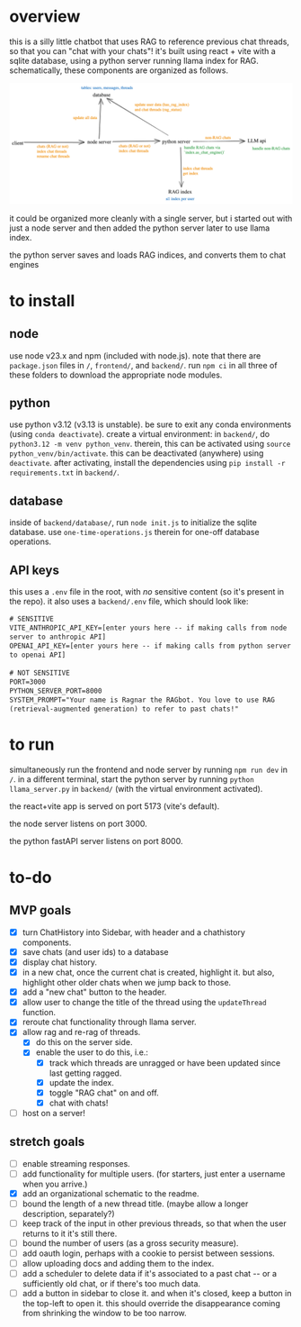 # overview

this is a silly little chatbot that uses RAG to reference previous chat threads, so that you can "chat with your chats"! it's built using react + vite with a sqlite database, using a python server running llama index for RAG. schematically, these components are organized as follows.

![RAG Chatbot Schematic](assets/RAG-chatbot-schematic.png)

it could be organized more cleanly with a single server, but i started out with just a node server and then added the python server later to use llama index.

the python server saves and loads RAG indices, and converts them to chat engines

# to install

## node

use node v23.x and npm (included with node.js). note that there are `package.json` files in `/`, `frontend/`, and `backend/`. run `npm ci` in all three of these folders to download the appropriate node modules.

## python

use python v3.12 (v3.13 is unstable). be sure to exit any conda environments (using `conda deactivate`). create a virtual environment: in `backend/`, do `python3.12 -m venv python_venv`. therein, this can be activated using `source python_venv/bin/activate`. this can be deactivated (anywhere) using `deactivate`. after activating, install the dependencies using `pip install -r requirements.txt` in `backend/`.

## database

inside of `backend/database/`, run `node init.js` to initialize the sqlite database. use `one-time-operations.js` therein for one-off database operations.

## API keys

this uses a `.env` file in the root, with _no_ sensitive content (so it's present in the repo). it also uses a `backend/.env` file, which should look like:

```
# SENSITIVE
VITE_ANTHROPIC_API_KEY=[enter yours here -- if making calls from node server to anthropic API]
OPENAI_API_KEY=[enter yours here -- if making calls from python server to openai API]

# NOT SENSITIVE
PORT=3000
PYTHON_SERVER_PORT=8000
SYSTEM_PROMPT="Your name is Ragnar the RAGbot. You love to use RAG (retrieval-augmented generation) to refer to past chats!"
```

# to run

simultaneously run the frontend and node server by running `npm run dev` in `/`. in a different terminal, start the python server by running `python llama_server.py` in `backend/` (with the virtual environment activated).

the react+vite app is served on port 5173 (vite's default).

the node server listens on port 3000.

the python fastAPI server listens on port 8000.

# to-do

## MVP goals

- [x] turn ChatHistory into Sidebar, with header and a chathistory components.
- [x] save chats (and user ids) to a database
- [x] display chat history.
- [x] in a new chat, once the current chat is created, highlight it. but also, highlight other older chats when we jump back to those.
- [x] add a "new chat" button to the header.
- [x] allow user to change the title of the thread using the `updateThread` function.
- [x] reroute chat functionality through llama server.
- [x] allow rag and re-rag of threads.
  - [x] do this on the server side.
  - [x] enable the user to do this, i.e.:
    - [x] track which threads are unragged or have been updated since last getting ragged.
    - [x] update the index.
    - [x] toggle "RAG chat" on and off.
    - [x] chat with chats!
- [ ] host on a server!

## stretch goals

- [ ] enable streaming responses.
- [ ] add functionality for multiple users. (for starters, just enter a username when you arrive.)
- [x] add an organizational schematic to the readme.
- [ ] bound the length of a new thread title. (maybe allow a longer description, separately?)
- [ ] keep track of the input in other previous threads, so that when the user returns to it it's still there.
- [ ] bound the number of users (as a gross security measure).
- [ ] add oauth login, perhaps with a cookie to persist between sessions.
- [ ] allow uploading docs and adding them to the index.
- [ ] add a scheduler to delete data if it's associated to a past chat -- or a sufficiently old chat, or if there's too much data.
- [ ] add a button in sidebar to close it. and when it's closed, keep a button in the top-left to open it. this should override the disappearance coming from shrinking the window to be too narrow.
